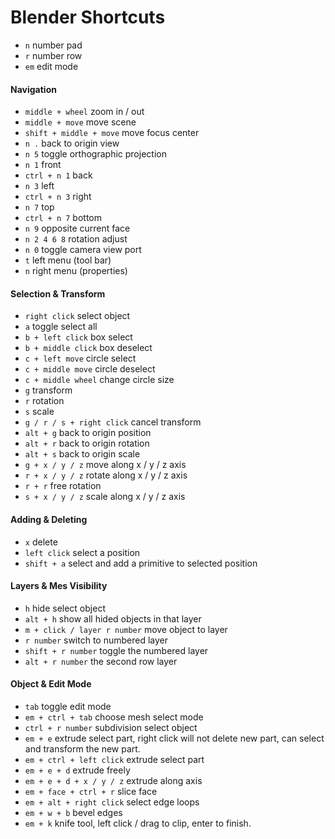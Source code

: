 # Blender Shortcuts

* `n` number pad
* `r` number row
* `em` edit mode
#### Navigation

* `middle + wheel` zoom in / out
* `middle + move` move scene
* `shift + middle + move` move focus center
* `n .` back to origin view 
* `n 5` toggle orthographic projection
* `n 1` front
* `ctrl + n 1` back
* `n 3` left
* `ctrl + n 3` right
* `n 7` top
* `ctrl + n 7` bottom
* `n 9` opposite current face
* `n 2 4 6 8` rotation adjust
* `n 0` toggle camera view port
* `t` left menu (tool bar)
* `n` right menu (properties)

#### Selection & Transform

* `right click` select object
* `a` toggle select all
* `b + left click` box select
* `b + middle click` box deselect
* `c + left move` circle select
* `c + middle move` circle deselect
* `c + middle wheel` change circle size
* `g` transform
* `r` rotation
* `s` scale
* `g / r / s + right click` cancel transform
* `alt + g` back to origin position
* `alt + r` back to origin rotation
* `alt + s` back to origin scale
* `g + x / y / z` move along x / y / z axis
* `r + x / y / z` rotate along x / y / z axis
* `r + r` free rotation
* `s + x / y / z` scale along x / y / z axis

#### Adding & Deleting

* `x` delete
* `left click` select a position
* `shift + a` select and add a primitive to selected position

#### Layers & Mes Visibility

* `h` hide select object
* `alt + h` show all hided objects in that layer
* `m + click / layer r number` move object to layer
* `r number` switch to numbered layer
* `shift + r number` toggle the numbered layer
* `alt + r number` the second row layer

#### Object & Edit Mode

* `tab` toggle edit mode
* `em + ctrl + tab` choose mesh select mode
* `ctrl + r number` subdivision select object
* `em + e` extrude select part, right click will not delete new part, can select and transform the new part.
* `em + ctrl + left click` extrude select part
* `em + e + d` extrude freely
* `em + e + d + x / y / z` extrude along axis
* `em + face + ctrl + r` slice face
* `em + alt + right click` select edge loops
* `em + w + b` bevel edges
* `em + k` knife tool, left click / drag to clip, enter to finish.



